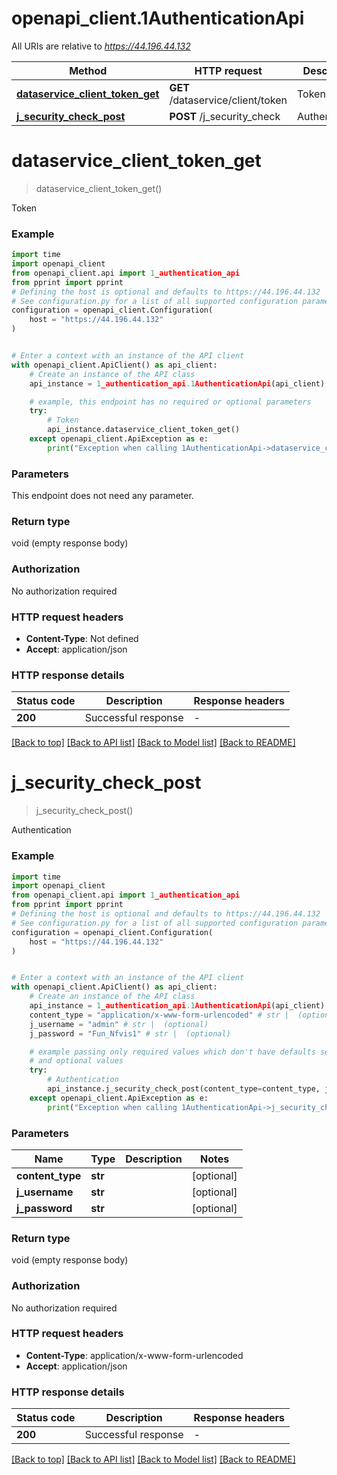 # openapi_client.1AuthenticationApi

All URIs are relative to *https://44.196.44.132*

Method | HTTP request | Description
------------- | ------------- | -------------
[**dataservice_client_token_get**](1AuthenticationApi.md#dataservice_client_token_get) | **GET** /dataservice/client/token | Token
[**j_security_check_post**](1AuthenticationApi.md#j_security_check_post) | **POST** /j_security_check | Authentication


# **dataservice_client_token_get**
> dataservice_client_token_get()

Token

### Example


```python
import time
import openapi_client
from openapi_client.api import 1_authentication_api
from pprint import pprint
# Defining the host is optional and defaults to https://44.196.44.132
# See configuration.py for a list of all supported configuration parameters.
configuration = openapi_client.Configuration(
    host = "https://44.196.44.132"
)


# Enter a context with an instance of the API client
with openapi_client.ApiClient() as api_client:
    # Create an instance of the API class
    api_instance = 1_authentication_api.1AuthenticationApi(api_client)

    # example, this endpoint has no required or optional parameters
    try:
        # Token
        api_instance.dataservice_client_token_get()
    except openapi_client.ApiException as e:
        print("Exception when calling 1AuthenticationApi->dataservice_client_token_get: %s\n" % e)
```


### Parameters
This endpoint does not need any parameter.

### Return type

void (empty response body)

### Authorization

No authorization required

### HTTP request headers

 - **Content-Type**: Not defined
 - **Accept**: application/json


### HTTP response details

| Status code | Description | Response headers |
|-------------|-------------|------------------|
**200** | Successful response |  -  |

[[Back to top]](#) [[Back to API list]](../README.md#documentation-for-api-endpoints) [[Back to Model list]](../README.md#documentation-for-models) [[Back to README]](../README.md)

# **j_security_check_post**
> j_security_check_post()

Authentication

### Example


```python
import time
import openapi_client
from openapi_client.api import 1_authentication_api
from pprint import pprint
# Defining the host is optional and defaults to https://44.196.44.132
# See configuration.py for a list of all supported configuration parameters.
configuration = openapi_client.Configuration(
    host = "https://44.196.44.132"
)


# Enter a context with an instance of the API client
with openapi_client.ApiClient() as api_client:
    # Create an instance of the API class
    api_instance = 1_authentication_api.1AuthenticationApi(api_client)
    content_type = "application/x-www-form-urlencoded" # str |  (optional)
    j_username = "admin" # str |  (optional)
    j_password = "Fun_Nfvis1" # str |  (optional)

    # example passing only required values which don't have defaults set
    # and optional values
    try:
        # Authentication
        api_instance.j_security_check_post(content_type=content_type, j_username=j_username, j_password=j_password)
    except openapi_client.ApiException as e:
        print("Exception when calling 1AuthenticationApi->j_security_check_post: %s\n" % e)
```


### Parameters

Name | Type | Description  | Notes
------------- | ------------- | ------------- | -------------
 **content_type** | **str**|  | [optional]
 **j_username** | **str**|  | [optional]
 **j_password** | **str**|  | [optional]

### Return type

void (empty response body)

### Authorization

No authorization required

### HTTP request headers

 - **Content-Type**: application/x-www-form-urlencoded
 - **Accept**: application/json


### HTTP response details

| Status code | Description | Response headers |
|-------------|-------------|------------------|
**200** | Successful response |  -  |

[[Back to top]](#) [[Back to API list]](../README.md#documentation-for-api-endpoints) [[Back to Model list]](../README.md#documentation-for-models) [[Back to README]](../README.md)


